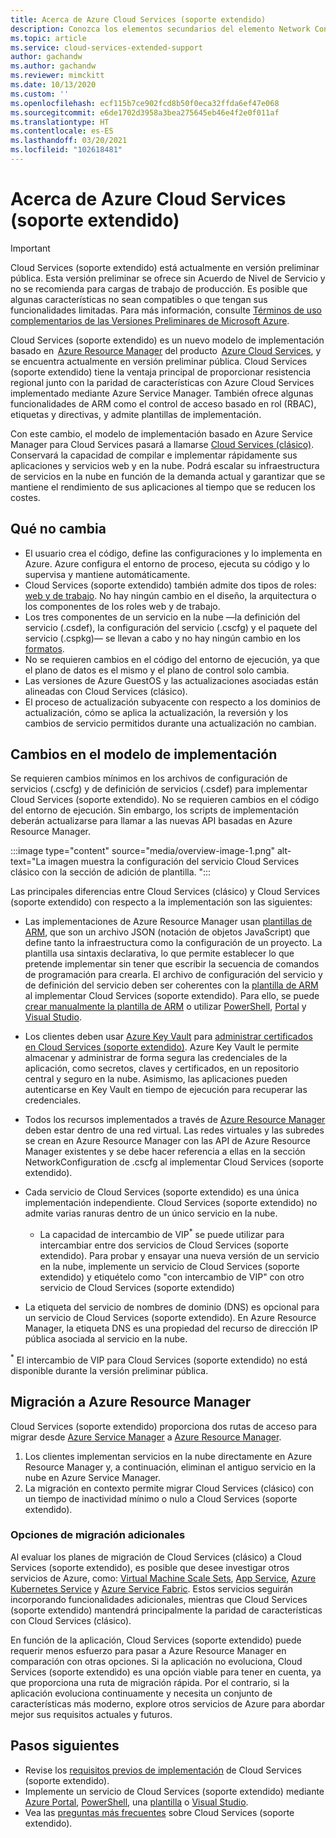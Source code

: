 ```yaml
---
title: Acerca de Azure Cloud Services (soporte extendido)
description: Conozca los elementos secundarios del elemento Network Configuration del archivo de configuración del servicio, que especifica valores de Virtual Network y DNS.
ms.topic: article
ms.service: cloud-services-extended-support
author: gachandw
ms.author: gachandw
ms.reviewer: mimckitt
ms.date: 10/13/2020
ms.custom: ''
ms.openlocfilehash: ecf115b7ce902fcd8b50f0eca32ffda6ef47e068
ms.sourcegitcommit: e6de1702d3958a3bea275645eb46e4f2e0f011af
ms.translationtype: HT
ms.contentlocale: es-ES
ms.lasthandoff: 03/20/2021
ms.locfileid: "102618481"
---
```

# <a name="about-azure-cloud-services-extended-support"></a>Acerca de Azure Cloud Services (soporte extendido)

> [!IMPORTANT]
> Cloud Services (soporte extendido) está actualmente en versión preliminar pública.
> Esta versión preliminar se ofrece sin Acuerdo de Nivel de Servicio y no se recomienda para cargas de trabajo de producción. Es posible que algunas características no sean compatibles o que tengan sus funcionalidades limitadas. Para más información, consulte [Términos de uso complementarios de las Versiones Preliminares de Microsoft Azure](https://azure.microsoft.com/support/legal/preview-supplemental-terms/).

Cloud Services (soporte extendido) es un nuevo modelo de implementación basado en  [Azure Resource Manager](../azure-resource-manager/management/overview.md) del producto  [Azure Cloud Services](https://azure.microsoft.com/services/cloud-services/), y se encuentra actualmente en versión preliminar pública. Cloud Services (soporte extendido) tiene la ventaja principal de proporcionar resistencia regional junto con la paridad de características con Azure Cloud Services implementado mediante Azure Service Manager. También ofrece algunas funcionalidades de ARM como el control de acceso basado en rol (RBAC), etiquetas y directivas, y admite plantillas de implementación.  

Con este cambio, el modelo de implementación basado en Azure Service Manager para Cloud Services pasará a llamarse [Cloud Services (clásico)](../cloud-services/cloud-services-choose-me.md). Conservará la capacidad de compilar e implementar rápidamente sus aplicaciones y servicios web y en la nube. Podrá escalar su infraestructura de servicios en la nube en función de la demanda actual y garantizar que se mantiene el rendimiento de sus aplicaciones al tiempo que se reducen los costes.  

## <a name="what-does-not-change"></a>Qué no cambia 
- El usuario crea el código, define las configuraciones y lo implementa en Azure. Azure configura el entorno de proceso, ejecuta su código y lo supervisa y mantiene automáticamente.
- Cloud Services (soporte extendido) también admite dos tipos de roles: [web y de trabajo](../cloud-services/cloud-services-choose-me.md). No hay ningún cambio en el diseño, la arquitectura o los componentes de los roles web y de trabajo. 
- Los tres componentes de un servicio en la nube —la definición del servicio (.csdef), la configuración del servicio (.cscfg) y el paquete del servicio (.cspkg)— se llevan a cabo y no hay ningún cambio en los [formatos](cloud-services-model-and-package.md). 
- No se requieren cambios en el código del entorno de ejecución, ya que el plano de datos es el mismo y el plano de control solo cambia. 
- Las versiones de Azure GuestOS y las actualizaciones asociadas están alineadas con Cloud Services (clásico).
- El proceso de actualización subyacente con respecto a los dominios de actualización, cómo se aplica la actualización, la reversión y los cambios de servicio permitidos durante una actualización no cambian.

## <a name="changes-in-deployment-model"></a>Cambios en el modelo de implementación

Se requieren cambios mínimos en los archivos de configuración de servicios (.cscfg) y de definición de servicios (.csdef) para implementar Cloud Services (soporte extendido). No se requieren cambios en el código del entorno de ejecución. Sin embargo, los scripts de implementación deberán actualizarse para llamar a las nuevas API basadas en Azure Resource Manager. 

:::image type="content" source="media/overview-image-1.png" alt-text="La imagen muestra la configuración del servicio Cloud Services clásico con la sección de adición de plantilla. ":::

Las principales diferencias entre Cloud Services (clásico) y Cloud Services (soporte extendido) con respecto a la implementación son las siguientes: 

- Las implementaciones de Azure Resource Manager usan [plantillas de ARM](../azure-resource-manager/templates/overview.md), que son un archivo JSON (notación de objetos JavaScript) que define tanto la infraestructura como la configuración de un proyecto. La plantilla usa sintaxis declarativa, lo que permite establecer lo que pretende implementar sin tener que escribir la secuencia de comandos de programación para crearla. El archivo de configuración del servicio y de definición del servicio deben ser coherentes con la [plantilla de ARM](../azure-resource-manager/templates/overview.md) al implementar Cloud Services (soporte extendido). Para ello, se puede [crear manualmente la plantilla de ARM](deploy-template.md) o utilizar [PowerShell](deploy-powershell.md), [Portal](deploy-portal.md) y [Visual Studio](deploy-visual-studio.md).  

- Los clientes deben usar [Azure Key Vault](../key-vault/general/overview.md) para [administrar certificados en Cloud Services (soporte extendido)](certificates-and-key-vault.md). Azure Key Vault le permite almacenar y administrar de forma segura las credenciales de la aplicación, como secretos, claves y certificados, en un repositorio central y seguro en la nube. Asimismo, las aplicaciones pueden autenticarse en Key Vault en tiempo de ejecución para recuperar las credenciales. 

- Todos los recursos implementados a través de [Azure Resource Manager](../azure-resource-manager/templates/overview.md) deben estar dentro de una red virtual. Las redes virtuales y las subredes se crean en Azure Resource Manager con las API de Azure Resource Manager existentes y se debe hacer referencia a ellas en la sección NetworkConfiguration de .cscfg al implementar Cloud Services (soporte extendido).   

- Cada servicio de Cloud Services (soporte extendido) es una única implementación independiente. Cloud Services (soporte extendido) no admite varias ranuras dentro de un único servicio en la nube.  
    - La capacidad de intercambio de VIP<sup>*</sup> se puede utilizar para intercambiar entre dos servicios de Cloud Services (soporte extendido). Para probar y ensayar una nueva versión de un servicio en la nube, implemente un servicio de Cloud Services (soporte extendido) y etiquételo como "con intercambio de VIP" con otro servicio de Cloud Services (soporte extendido)  

- La etiqueta del servicio de nombres de dominio (DNS) es opcional para un servicio de Cloud Services (soporte extendido). En Azure Resource Manager, la etiqueta DNS es una propiedad del recurso de dirección IP pública asociada al servicio en la nube. 


<sup>*</sup> El intercambio de VIP para Cloud Services (soporte extendido) no está disponible durante la versión preliminar pública.  

## <a name="migration-to-azure-resource-manager"></a>Migración a Azure Resource Manager

Cloud Services (soporte extendido) proporciona dos rutas de acceso para migrar desde [Azure Service Manager](/powershell/azure/servicemanagement/overview) a [Azure Resource Manager](../azure-resource-manager/management/overview.md). 
1) Los clientes implementan servicios en la nube directamente en Azure Resource Manager y, a continuación, eliminan el antiguo servicio en la nube en Azure Service Manager. 
2) La migración en contexto permite migrar Cloud Services (clásico) con un tiempo de inactividad mínimo o nulo a Cloud Services (soporte extendido). 

### <a name="additional-migration-options"></a>Opciones de migración adicionales

Al evaluar los planes de migración de Cloud Services (clásico) a Cloud Services (soporte extendido), es posible que desee investigar otros servicios de Azure, como: [Virtual Machine Scale Sets](../virtual-machine-scale-sets/overview.md), [App Service](../app-service/overview.md), [Azure Kubernetes Service](../aks/intro-kubernetes.md) y [Azure Service Fabric](../service-fabric/service-fabric-overview.md). Estos servicios seguirán incorporando funcionalidades adicionales, mientras que Cloud Services (soporte extendido) mantendrá principalmente la paridad de características con Cloud Services (clásico). 

En función de la aplicación, Cloud Services (soporte extendido) puede requerir menos esfuerzo para pasar a Azure Resource Manager en comparación con otras opciones. Si la aplicación no evoluciona, Cloud Services (soporte extendido) es una opción viable para tener en cuenta, ya que proporciona una ruta de migración rápida. Por el contrario, si la aplicación evoluciona continuamente y necesita un conjunto de características más moderno, explore otros servicios de Azure para abordar mejor sus requisitos actuales y futuros. 

## <a name="next-steps"></a>Pasos siguientes
- Revise los [requisitos previos de implementación](deploy-prerequisite.md) de Cloud Services (soporte extendido).
- Implemente un servicio de Cloud Services (soporte extendido) mediante [Azure Portal](deploy-portal.md), [PowerShell](deploy-powershell.md), una [plantilla](deploy-template.md) o [Visual Studio](deploy-visual-studio.md).
- Vea las [preguntas más frecuentes](faq.md) sobre Cloud Services (soporte extendido).